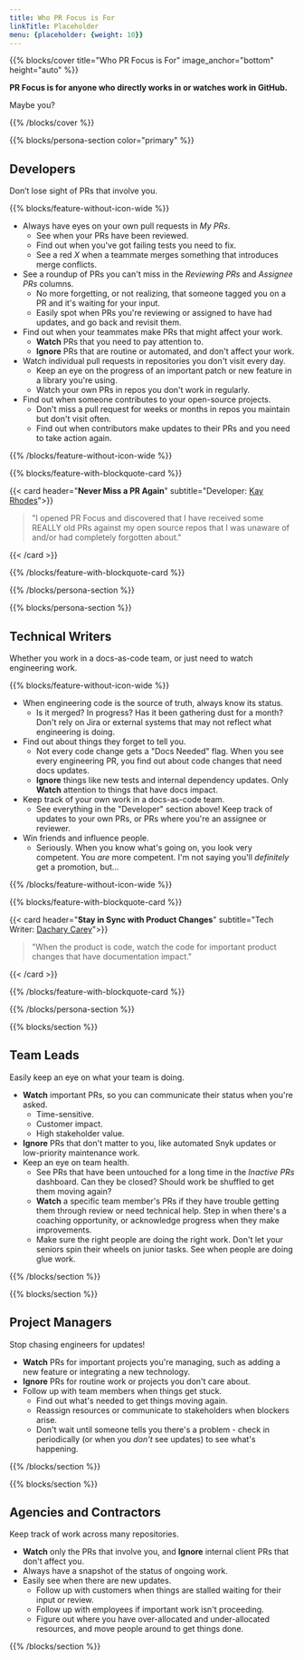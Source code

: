 ```yaml
---
title: Who PR Focus is For
linkTitle: Placeholder
menu: {placeholder: {weight: 10}}
---
```


{{% blocks/cover title="Who PR Focus is For" image_anchor="bottom" height="auto" %}}

**PR Focus is for anyone who directly works in or watches work in GitHub.**

Maybe you?

{{% /blocks/cover %}}

{{% blocks/persona-section color="primary" %}}

## Developers

Don’t lose sight of PRs that involve you.

{{% blocks/feature-without-icon-wide %}}

* Always have eyes on your own pull requests in *My PRs*.
  * See when your PRs have been reviewed.
  * Find out when you've got failing tests you need to fix.
  * See a red *X* when a teammate merges something that introduces merge conflicts. 
* See a roundup of PRs you can't miss in the *Reviewing PRs* and *Assignee PRs* columns.
  * No more forgetting, or not realizing, that someone tagged you on a PR and it's waiting for your input.
  * Easily spot when PRs you're reviewing or assigned to have had updates, and go back and revisit them.
* Find out when your teammates make PRs that might affect your work.
  * **Watch** PRs that you need to pay attention to.
  * **Ignore** PRs that are routine or automated, and don't affect your work.
* Watch individual pull requests in repositories you don't visit every day.
  * Keep an eye on the progress of an important patch or new feature in a library you're using.
  * Watch your own PRs in repos you don't work in regularly.
* Find out when someone contributes to your open-source projects.
  * Don't miss a pull request for weeks or months in repos you maintain but don't visit often.
  * Find out when contributors make updates to their PRs and you need to take action again.

{{% /blocks/feature-without-icon-wide %}}

{{% blocks/feature-with-blockquote-card %}}

{{< card header="**Never Miss a PR Again**" subtitle="Developer: [Kay Rhodes](https://masukomi.org)">}}

<blockquote class="testimonial">
<p>"I opened PR Focus and discovered that I have received some REALLY old PRs against my open source repos that I was unaware of and/or had completely forgotten about."</p>
</blockquote>
{{< /card >}}

{{% /blocks/feature-with-blockquote-card %}}

{{% /blocks/persona-section %}}

{{% blocks/persona-section %}}

## Technical Writers

Whether you work in a docs-as-code team, or just need to watch engineering work.

{{% blocks/feature-without-icon-wide %}}

* When engineering code is the source of truth, always know its status.
  * Is it merged? In progress? Has it been gathering dust for a month? Don't rely on Jira or external systems that may not reflect what engineering is doing.
* Find out about things they forget to tell you.
  * Not every code change gets a "Docs Needed" flag. When you see every engineering PR, you find out about code changes that need docs updates.
  * **Ignore** things like new tests and internal dependency updates. Only **Watch** attention to things that have docs impact.
* Keep track of your own work in a docs-as-code team.
  * See everything in the "Developer" section above! Keep track of updates to your own PRs, or PRs where you're an assignee or reviewer.
* Win friends and influence people.
  * Seriously. When you know what's going on, you look very competent. You *are* more competent. I'm not saying you'll *definitely* get a promotion, but...

{{% /blocks/feature-without-icon-wide %}}

{{% blocks/feature-with-blockquote-card %}}

{{< card header="**Stay in Sync with Product Changes**" subtitle="Tech Writer: [Dachary Carey](https://dacharycarey.com)">}}

<blockquote class="testimonial">
<p>"When the product is code, watch the code for important product changes that have documentation impact."</p>
</blockquote>
{{< /card >}}

{{% /blocks/feature-with-blockquote-card %}}

{{% /blocks/persona-section %}}

{{% blocks/section %}}

## Team Leads

Easily keep an eye on what your team is doing.

* **Watch** important PRs, so you can communicate their status when you're asked.
  * Time-sensitive.
  * Customer impact.
  * High stakeholder value.
* **Ignore** PRs that don't matter to you, like automated Snyk updates or low-priority maintenance work.
* Keep an eye on team health.
  * See PRs that have been untouched for a long time in the *Inactive PRs* dashboard. Can they be closed? Should work be shuffled to get them moving again?
  * **Watch** a specific team member's PRs if they have trouble getting them through review or need technical help. Step in when there's a coaching opportunity, or acknowledge progress when they make improvements.
  * Make sure the right people are doing the right work. Don't let your seniors spin their wheels on junior tasks. See when people are doing glue work.

{{% /blocks/section %}}

{{% blocks/section %}}

## Project Managers

Stop chasing engineers for updates!

* **Watch** PRs for important projects you're managing, such as adding a new feature or integrating a new technology.
* **Ignore** PRs for routine work or projects you don't care about.
* Follow up with team members when things get stuck.
  * Find out what's needed to get things moving again.
  * Reassign resources or communicate to stakeholders when blockers arise.
  * Don't wait until someone tells you there's a problem - check in periodically (or when you *don't* see updates) to see what's happening.

{{% /blocks/section %}}

{{% blocks/section %}}

## Agencies and Contractors

Keep track of work across many repositories.

* **Watch** only the PRs that involve you, and **Ignore** internal client PRs that don't affect you.
* Always have a snapshot of the status of ongoing work.
* Easily see when there are new updates.
  * Follow up with customers when things are stalled waiting for their input or review.
  * Follow up with employees if important work isn't proceeding.
  * Figure out where you have over-allocated and under-allocated resources, and move people around to get things done.

{{% /blocks/section %}}
